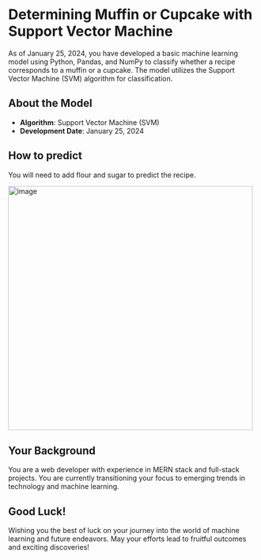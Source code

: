 # Determining Muffin or Cupcake with Support Vector Machine

As of January 25, 2024, you have developed a basic machine learning model using Python, Pandas, and NumPy to classify whether a recipe corresponds to a muffin or a cupcake. The model utilizes the Support Vector Machine (SVM) algorithm for classification.

## About the Model
- **Algorithm**: Support Vector Machine (SVM)
- **Development Date**: January 25, 2024

## How to predict
You will need to add flour and sugar to predict the recipe.
<div>
  <img width="494" alt="image" src="https://github.com/AbdulHadi806/Muffin-or-cupcake-model/assets/113926529/4a76e14b-24ee-45c1-95f9-92126fb608e3">
</div>


## Your Background
You are a web developer with experience in MERN stack and full-stack projects. You are currently transitioning your focus to emerging trends in technology and machine learning.

## Good Luck!
Wishing you the best of luck on your journey into the world of machine learning and future endeavors. May your efforts lead to fruitful outcomes and exciting discoveries!

